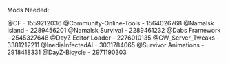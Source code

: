 Mods Needed:

@CF - 1559212036
@Community-Online-Tools - 1564026768
@Namalsk Island - 2289456201
@Namalsk Survival - 2289461232
@Dabs Framework - 2545327648
@DayZ Editor Loader - 2276010135
@GW_Server_Tweaks - 3381212211
@InediaInfectedAI - 3031784065
@Survivor Animations - 2918418331
@DayZ-Bicycle - 2971190303